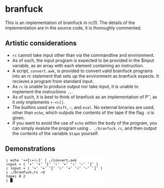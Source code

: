 # branfuck

This is an implementation of brainfuck in rc(1).
The details of the implementation are in the source code, it is thoroughly commented.
## Artistic considerations
- `rc` cannot take input other than via the commandline and environment. 
- As of such, the input program is expected to be provided in the $input variable, as an array with each element containing an instruction.
- A script, `convert.awk`, is provided to convert valid brainfuck programs into an rc statement that sets up the environment as branfuck expects. It recieves a program from standard input.
- As `rc` is unable to produce output nor take input, it is unable to implement the instructions `.,`.
- As of such, it is best to think of branfuck as an implementation of P'', as it only implements `+-<>[]`.
- The builtins used are `shift`, `~`, and `eval`. No external binaries are used, other than `echo`, which outputs the contents of the tape if the flag `-d` is given. 
- If you want to avoid the use of `echo` within the body of the program, you can simply evalute the program using `. ./branfuck.rc`, and then output the contents of the variable `$tape` yourself.
## Demonstrations
![demonstration](img/demo.png)

